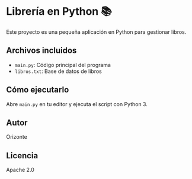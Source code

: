 # Librería en Python 📚

Este proyecto es una pequeña aplicación en Python para gestionar libros.

## Archivos incluidos
- `main.py`: Código principal del programa
- `libros.txt`: Base de datos de libros

## Cómo ejecutarlo
Abre `main.py` en tu editor y ejecuta el script con Python 3.

## Autor
Orizonte
## Licencia
Apache 2.0
